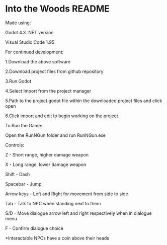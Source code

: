 # Into the Woods README

Made using:


Godot 4.3 .NET version

Visual Studio Code 1.95

 
For continued development:


1.Download the above software

2.Download project files from github repository

3.Run Godot

4.Select Import from the project manager

5.Path to the project.godot file within the downloaded project files and click open

6.Click import and edit to begin working on the project


To Run the Game:


Open the RunNGun folder and run RunNGun.exe


Controls:


Z - Short range, higher damage weapon

X - Long range, lower damage weapon

Shift - Dash

Spacebar - Jump

Arrow keys - Left and Right for movement from side to side

Tab - Talk to NPC when standing next to them

S/D - Move dialogue arrow left and right respectively when in dialogue menu

F - Confirm dialogue choice

*Interactable NPCs have a coin above their heads
